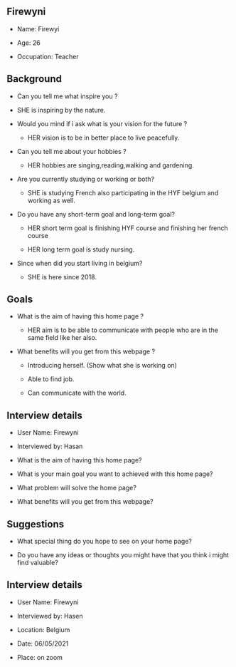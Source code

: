 ## Firewyni

- Name: Firewyi

- Age: 26
 
- Occupation: Teacher

## Background

- Can you tell me what inspire you ?
 
 - SHE is inspiring by the nature.
    
- Would you mind if i ask what is your vision for the future ?
 
  - HER vision is to be in better place to live peacefully.
    
- Can you tell me about your hobbies ?

  - HER hobbies are singing,reading,walking and gardening.
    
- Are you currently studying or working or both?

   - SHE is studying French also participating in the HYF belgium and working as well.
    
- Do you have any short-term goal and long-term goal?

  - HER short term goal is finishing HYF course and finishing her french course
    
   - HER long term goal is study nursing.
    
- Since when did you start living in belgium?

  - SHE is here since  2018.
    
## Goals

- What is the aim of having this home page ?
 
    - HER aim is to be able to communicate with people who are in the same field like her also.
    
- What benefits will you get from this webpage ?
   
    - Introducing herself. (Show what she is working on)
    
    - Able to find job.
    
    - Can communicate with the world.
    
## Interview details

- User Name: Firewyni

- Interviewed by: Hasan

- What is the aim of having this home page?

- What is  your main goal you want to achieved with this home page?

- What problem will solve the home page?

- What benefits will you get from this webpage?

## Suggestions

- What special thing do you hope to see on your home page?

- Do you have any ideas or thoughts you might have that you think i might find valuable?

## Interview details 

- User Name: Firewyni

- Interviewed by: Hasen

- Location: Belgium

- Date: 06/05/2021

- Place: on zoom 
